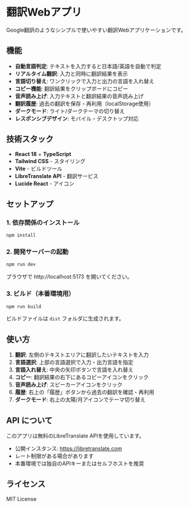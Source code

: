 # 翻訳Webアプリ

Google翻訳のようなシンプルで使いやすい翻訳Webアプリケーションです。

## 機能

- **自動言語判定**: テキストを入力すると日本語/英語を自動で判定
- **リアルタイム翻訳**: 入力と同時に翻訳結果を表示
- **言語切り替え**: ワンクリックで入力と出力の言語を入れ替え
- **コピー機能**: 翻訳結果をクリップボードにコピー
- **音声読み上げ**: 入力テキストと翻訳結果の音声読み上げ
- **翻訳履歴**: 過去の翻訳を保存・再利用（localStorage使用）
- **ダークモード**: ライト/ダークテーマの切り替え
- **レスポンシブデザイン**: モバイル・デスクトップ対応

## 技術スタック

- **React 18** + **TypeScript**
- **Tailwind CSS** - スタイリング
- **Vite** - ビルドツール
- **LibreTranslate API** - 翻訳サービス
- **Lucide React** - アイコン

## セットアップ

### 1. 依存関係のインストール

```bash
npm install
```

### 2. 開発サーバーの起動

```bash
npm run dev
```

ブラウザで http://localhost:5173 を開いてください。

### 3. ビルド（本番環境用）

```bash
npm run build
```

ビルドファイルは `dist` フォルダに生成されます。

## 使い方

1. **翻訳**: 左側のテキストエリアに翻訳したいテキストを入力
2. **言語選択**: 上部の言語選択で入力・出力言語を指定
3. **言語入れ替え**: 中央の矢印ボタンで言語を入れ替え
4. **コピー**: 翻訳結果の右下にあるコピーアイコンをクリック
5. **音声読み上げ**: スピーカーアイコンをクリック
6. **履歴**: 右上の「履歴」ボタンから過去の翻訳を確認・再利用
7. **ダークモード**: 右上の太陽/月アイコンでテーマ切り替え

## API について

このアプリは無料のLibreTranslate APIを使用しています。
- 公開インスタンス: https://libretranslate.com
- レート制限がある場合があります
- 本番環境では独自のAPIキーまたはセルフホストを推奨

## ライセンス

MIT License

